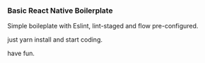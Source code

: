 ### Basic React Native Boilerplate

Simple boileplate with Eslint, lint-staged and flow pre-configured.

just yarn install and start coding.

have fun.

